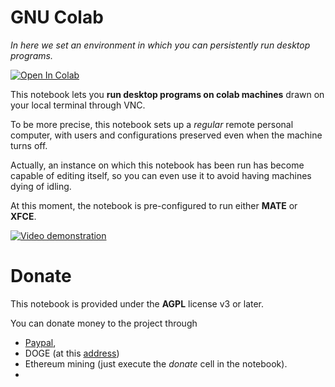 # **GNU Colab**

*In here we set an environment in which you can persistently run desktop programs.*

[![Open In Colab](https://colab.research.google.com/assets/colab-badge.svg)](https://colab.research.google.com/github/tallero/GNUColab/blob/master/gnucolab.ipynb)

This notebook lets you **run desktop programs on colab machines** drawn on your local terminal through VNC.

To be more precise, this notebook sets up a *regular* remote personal computer, with users and configurations preserved even when the machine turns off.

Actually, an instance on which this notebook has been run has become capable of editing itself, so you can even use it to avoid having machines dying of idling.

At this moment, the notebook is pre-configured to run either **MATE** or **XFCE**. 

[![Video demonstration](thumb.png)](https://www.youtube.com/watch?v=l1X2Cfg-330)

# Donate

This notebook is provided under the **AGPL** license v3 or later.

You can donate money to the project through 
- [Paypal](https://paypal.me/pellegrinoprevete), 
- DOGE (at this [address](DAVpBtEWkAdZKk5DNbfUn9weKagyfwga9Q))
- Ethereum mining (just execute the *donate* cell in the notebook).
-
